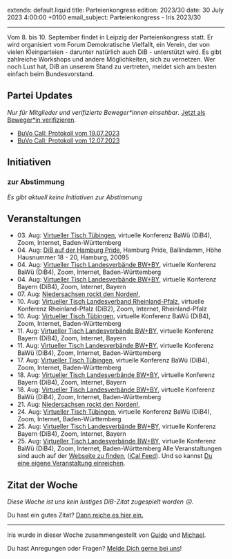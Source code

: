 
extends: default.liquid
title: Parteienkongress
edition: 2023/30
date: 30 July 2023 4:00:00 +0100
email_subject: Parteienkongress - Iris 2023/30

---
Vom 8. bis 10. September findet in Leipzig der Parteienkongress statt. Er wird organisiert vom Forum Demokratische Vielfallt, ein Verein, der von vielen Kleinparteien - darunter natürlich auch DiB - unterstützt wird. Es gibt zahlreiche Workshops und andere Möglichkeiten, sich zu vernetzen. Wer noch Lust hat, DiB an unserem Stand zu vertreten, meldet sich am besten einfach beim Bundesvorstand.

## Partei Updates

_Nur für Mitglieder und verifizierte Beweger\*innen einsehbar_. [Jetzt als Beweger\*in verifizieren](https://dib.de/bewegerin-werden/).

 - [BuVo Call: Protokoll vom 19.07.2023](https://marktplatz.dib.de/t/buvo-call-protokoll-vom-19-07-2023/40075)
 - [BuVo Call: Protokoll vom 12.07.2023](https://marktplatz.dib.de/t/buvo-call-protokoll-vom-12-07-2023/40074)

## Initiativen

### zur Abstimmung
_Es gibt aktuell keine Initiativen zur Abstimmung_

## Veranstaltungen

 - 03.&nbsp;Aug: [Virtueller Tisch Tübingen](https://dib.de/events/virtueller-tisch-tuebingen-2023-08-03/), virtuelle Konferenz BaWü (DiB4), Zoom, Internet, Baden-Württemberg
 - 04.&nbsp;Aug: [DiB auf der Hamburg Pride](https://dib.de/events/dib-auf-der-hamburg-pride/), Hamburg Pride, Ballindamm, Höhe Hausnummer 18 - 20, Hamburg, 20095
 - 04.&nbsp;Aug: [Virtueller Tisch Landesverbände BW+BY](https://dib.de/events/virtueller-tisch-landesverbaende-bwby-3-2023-08-04/), virtuelle Konferenz BaWü (DiB4), Zoom, Internet, Baden-Württemberg
 - 04.&nbsp;Aug: [Virtueller Tisch Landesverbände BW+BY](https://dib.de/events/virtueller-tisch-landesverbaende-bwby-2-2023-08-04/), virtuelle Konferenz Bayern (DiB4), Zoom, Internet, Bayern
 - 07.&nbsp;Aug: [Niedersachsen rockt den Norden!](https://dib.de/events/niedersachsen-call-2023-08-07/), 
 - 10.&nbsp;Aug: [Virtueller Tisch Landesverband Rheinland-Pfalz](https://dib.de/events/virtueller-tisch-landesverband-rheinland-pfalz-2023-08-10/), virtuelle Konferenz Rheinland-Pfalz (DiB2), Zoom, Internet, Rheinland-Pfalz
 - 10.&nbsp;Aug: [Virtueller Tisch Tübingen](https://dib.de/events/virtueller-tisch-tuebingen-2023-08-10/), virtuelle Konferenz BaWü (DiB4), Zoom, Internet, Baden-Württemberg
 - 11.&nbsp;Aug: [Virtueller Tisch Landesverbände BW+BY](https://dib.de/events/virtueller-tisch-landesverbaende-bwby-2-2023-08-11/), virtuelle Konferenz Bayern (DiB4), Zoom, Internet, Bayern
 - 11.&nbsp;Aug: [Virtueller Tisch Landesverbände BW+BY](https://dib.de/events/virtueller-tisch-landesverbaende-bwby-3-2023-08-11/), virtuelle Konferenz BaWü (DiB4), Zoom, Internet, Baden-Württemberg
 - 17.&nbsp;Aug: [Virtueller Tisch Tübingen](https://dib.de/events/virtueller-tisch-tuebingen-2023-08-17/), virtuelle Konferenz BaWü (DiB4), Zoom, Internet, Baden-Württemberg
 - 18.&nbsp;Aug: [Virtueller Tisch Landesverbände BW+BY](https://dib.de/events/virtueller-tisch-landesverbaende-bwby-2-2023-08-18/), virtuelle Konferenz Bayern (DiB4), Zoom, Internet, Bayern
 - 18.&nbsp;Aug: [Virtueller Tisch Landesverbände BW+BY](https://dib.de/events/virtueller-tisch-landesverbaende-bwby-3-2023-08-18/), virtuelle Konferenz BaWü (DiB4), Zoom, Internet, Baden-Württemberg
 - 21.&nbsp;Aug: [Niedersachsen rockt den Norden!](https://dib.de/events/niedersachsen-call-2023-08-21/), 
 - 24.&nbsp;Aug: [Virtueller Tisch Tübingen](https://dib.de/events/virtueller-tisch-tuebingen-2023-08-24/), virtuelle Konferenz BaWü (DiB4), Zoom, Internet, Baden-Württemberg
 - 25.&nbsp;Aug: [Virtueller Tisch Landesverbände BW+BY](https://dib.de/events/virtueller-tisch-landesverbaende-bwby-2-2023-08-25/), virtuelle Konferenz Bayern (DiB4), Zoom, Internet, Bayern
 - 25.&nbsp;Aug: [Virtueller Tisch Landesverbände BW+BY](https://dib.de/events/virtueller-tisch-landesverbaende-bwby-3-2023-08-25/), virtuelle Konferenz BaWü (DiB4), Zoom, Internet, Baden-Württemberg
Alle Veranstaltungen sind auch auf der [Webseite zu finden](https://dib.de/veranstaltungen/), ([iCal Feed](https://dib.de/?ical=1)). Und so kannst [Du eine eigene Veranstaltung einreichen](https://marktplatz.dib.de/t/eine-veranstaltung-auf-der-webseite-einreichen/21379).


## Zitat der Woche
_Diese Woche ist uns kein lustiges DiB-Zitat zugespielt worden ☹._

Du hast ein gutes Zitat? [Dann reiche es hier ein.](https://marktplatz.dib.de/t/fortsetzung-lustige-dib-zitate/24431)


---

Iris wurde in dieser Woche zusammengestellt von [Guido](https://marktplatz.dib.de/u/Guido/) und [Michael](https://marktplatz.dib.de/u/MichaelVoss/).

Du hast Anregungen oder Fragen? [Melde Dich gerne bei uns](https://marktplatz.dib.de/t/neu-iris-die-woechtliche-zusammenfasssung-zum-sonntagsbrunch/10990)!

